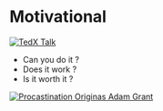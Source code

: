 # Motivational


[![TedX Talk](http://img.youtube.com/vi/7sxpKhIbr0E/0.jpg)](https://www.youtube.com/watch?v=7sxpKhIbr0E)


* Can you do it ?
* Does it work ?
* Is it worth it ?

[![Procastination Originas Adam Grant](http://img.youtube.com/vi/fxbCHn6gE3U/0.jpg)](https://www.youtube.com/watch?v=fxbCHn6gE3U)
